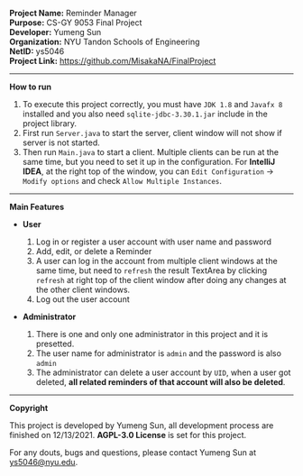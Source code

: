 **Project Name:** Reminder Manager  
**Purpose:** CS-GY 9053 Final Project  
**Developer:** Yumeng Sun  
**Organization:** NYU Tandon Schools of Engineering  
**NetID:** ys5046  
**Project Link:**  https://github.com/MisakaNA/FinalProject

----------------------------------------------------------------
**How to run**  
1. To execute this project correctly, you must have `JDK 1.8` and `Javafx 8` installed and you also need `sqlite-jdbc-3.30.1.jar` include in the project library.  
2. First run `Server.java` to start the server, client window will not show if server is not started.  
3. Then run `Main.java` to start a client. Multiple clients can be run at the same time, but you need to set it up in the configuration. For **IntelliJ IDEA**, at the right top of the window, you can `Edit Configuration` -> `Modify options` and check `Allow Multiple Instances`.  

----------------------------------------------------------------
**Main Features**  
- __User__
    1. Log in or register a user account with user name and password
    2. Add, edit, or delete a Reminder
    3. A user can log in the account from multiple client windows at the same time, but need to `refresh` the result TextArea by clicking `refresh` at right top of the client window after doing any changes at the other client windows.
    4. Log out the user account
    
- __Administrator__
    1. There is one and only one administrator in this project and it is presetted. 
    2. The user name for administrator is `admin` and the password is also `admin`  
    3. The administrator can delete a user account by `UID`, when a user got deleted, **all related reminders of that account will also be deleted**.  

----------------------------------------------------------------
**Copyright**

This project is developed by Yumeng Sun, all development process are finished on 12/13/2021. **AGPL-3.0 License** is set for this project.  

For any douts, bugs and questions, please contact Yumeng Sun at ys5046@nyu.edu.  
